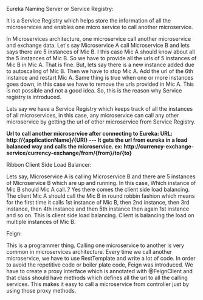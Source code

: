 Eureka Naming Server or Service Registry:

It is a Service Registry which helps store the information of all the microservices and enables one micro service to call another microservice.

In Microservices architecture, one microservice call another microservice and exchange data. Let's say Microservice A call Microservice B and lets says there are 5 instances of Mic B. I this case Mic A should know about all the 5 instances of Mic B. So we have to provide all the urls of 5 instances of Mic B in Mic A. That is fine. But, lets say there is a new instance added due to autoscaling of Mic B. Then we have to stop Mic A. Add the url of the 6th instance and restart Mic A. Same thing is true when one or more instances goes down, in this case we have to remove the urls provided in Mic A. This is not possible and not a good idea. So, this is the reason why Service registry is introduced.

Lets say we have a Service Registry which keeps track of all the instances of all microservices, in this case, any microservice can call any other microservice by getting the url of other microservice from Service Registry.

<b>Url to call another microservice after connecting to Eureka:
URL: http://{applicationName}/{URI} --- It gets the url from eureka in a load balanced way and calls the microservice.
ex: http://currency-exchange-service/currency-exchange/from/{from}/to/{to}</b>

Ribbon Client Side Load Balancer:

Lets say, Microservice A is calling Microservice B and there are 5 instances of Microservice B which are up and running. In this case, Which instance of Mic B should Mic A call..? Yes there comes the client side load balancing. The client Mic A should call the Mic B in round robbin fashion which means for the first time it calls 1st instance of Mic B, then 2nd instance, then 3rd instance, then 4th instance and then 5th instance then again 1st instance and so on. This is client side load balancing. Client is balancing the load on multiple instances of Mic B.

Feign:

This is a programmer thing. Calling one microservice to another is very common in microservices architecture. Every time we call another microservice, we have to use RestTemplate and write a lot of code. In order to avoid the repetitive code or boiler plate code, Feign was introduced. We have to create a proxy interface which is annotated with @FeignClient and that class should have methods which defines all the url to all the calling services. This makes it easy to call a microservice from controller just by using those proxy methods.
